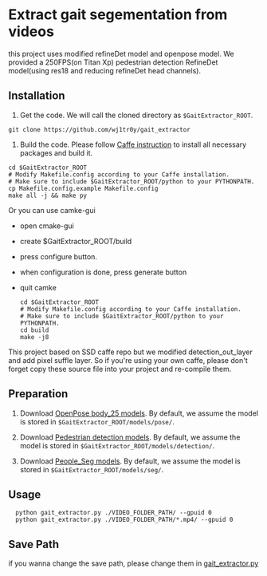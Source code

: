 <!--
 * @Author: Jilong Wang
 * @Date: 2019-01-08 14:31:09
 * @LastEditors: Jilong Wang
 * @Email: jilong.wang@watrix.ai
 * @LastEditTime: 2019-01-08 14:43:36
 * @Description: file content
 -->

# Extract gait segementation from videos

this project uses modified refineDet model and openpose model.
We provided a 250FPS(on Titan Xp) pedestrian detection RefineDet model(using res18 and reducing refineDet head channels).

## Installation

1. Get the code. We will call the cloned directory as `$GaitExtractor_ROOT`.

  ```Shell
  git clone https://github.com/wj1tr0y/gait_extractor
  ```

1. Build the code. Please follow [Caffe instruction](http://caffe.berkeleyvision.org/installation.html) to install all necessary packages and build it.

  ```Shell
  cd $GaitExtractor_ROOT
  # Modify Makefile.config according to your Caffe installation.
  # Make sure to include $GaitExtractor_ROOT/python to your PYTHONPATH.
  cp Makefile.config.example Makefile.config
  make all -j && make py
  ```

Or you can use camke-gui

* open cmake-gui
* create $GaitExtractor_ROOT/build
* press configure button.
* when configuration is done, press generate button
* quit camke

  ```Shell
  cd $GaitExtractor_ROOT
  # Modify Makefile.config according to your Caffe installation.
  # Make sure to include $GaitExtractor_ROOT/python to your PYTHONPATH.
  cd build
  make -j8
  ```

This project based on SSD caffe repo but we modified detection_out_layer and add pixel suffle layer. So if you're using your own caffe, please don't forget copy these source file into your project and re-compile them.

## Preparation

1. Download [OpenPose body_25 models](#). By default, we assume the model is stored in `$GaitExtractor_ROOT/models/pose/`.

2. Download [Pedestrian detection models](#). By default, we assume the model is stored in `$GaitExtractor_ROOT/models/detection/`.

3. Download [People_Seg models](#). By default, we assume the model is stored in `$GaitExtractor_ROOT/models/seg/`.

## Usage

``` Shell
  python gait_extractor.py ./VIDEO_FOLDER_PATH/ --gpuid 0
  python gait_extractor.py ./VIDEO_FOLDER_PATH/*.mp4/ --gpuid 0
```

## Save Path

if you wanna change the save path, please change them in [gait_extractor.py](https://github.com/wj1tr0y/gait_extractor/blob/master/gait_extractor.py)